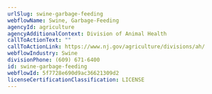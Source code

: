 ```yaml
---
urlSlug: swine-garbage-feeding
webflowName: Swine, Garbage-Feeding
agencyId: agriculture
agencyAdditionalContext: Division of Animal Health
callToActionText: ""
callToActionLink: https://www.nj.gov/agriculture/divisions/ah/
webflowIndustry: Swine
divisionPhone: (609) 671-6400
id: swine-garbage-feeding
webflowId: 5f7728e690d9ac36621309d2
licenseCertificationClassification: LICENSE
---
```

